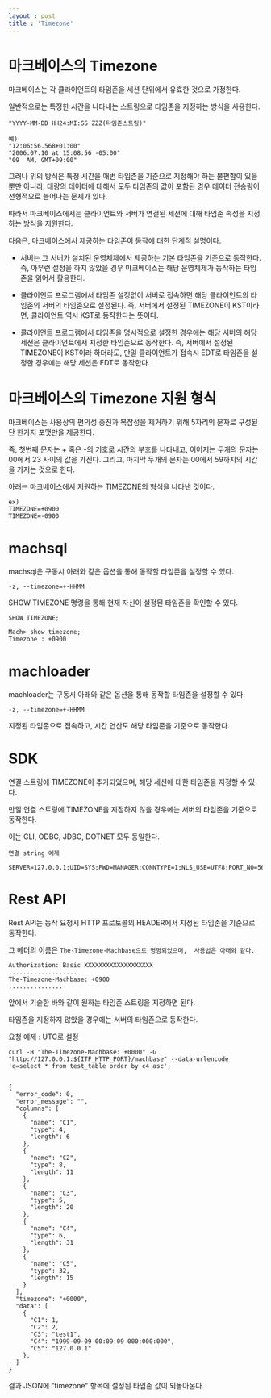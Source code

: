 ```yaml
---
layout : post
title : 'Timezone'
---
```


# 마크베이스의 Timezone
마크베이스는 각 클라이언트의 타임존을 세션 단위에서 유효한 것으로 가정한다.

일반적으로는 특정한 시간을 나타내는 스트링으로 타임존을 지정하는 방식을 사용한다.
```
"YYYY-MM-DD HH24:MI:SS ZZZ(타임존스트링)"

예) 
"12:06:56.568+01:00"  
"2006.07.10 at 15:08:56 -05:00"
"09  AM, GMT+09:00"
```
그러나 위의 방식은 특정 시간을 매번 타임존을 기준으로 지정해야 하는 불편함이  있을 뿐만 아니라, 대량의 데이터에 대해서 모두 타임존의 값이 포함된 경우 데이터 전송량이 선형적으로 늘어나는 문제가  있다.

따라서 마크베이스에서는 클라이언트와 서버가 연결된 세션에 대해 타임존 속성을 지정하는 방식을 지원한다.

다음은, 마크베이스에서 제공하는 타임존이 동작에 대한 단계적 설명이다.

- 서버는 그 서버가 설치된 운영체제에서 제공하는 기본 타임존을 기준으로 동작한다.
즉, 아무런 설정을 하지  않았을 경우 마크베이스는 해당 운영체제가 동작하는 타임존을 읽어서 활용한다.

- 클라이언트 프로그램에서 타임존 설정없이 서버로 접속하면 해당 클라이언트의 타임존의 서버의 타임존으로 설정된다.
즉, 서버에서 설정된 TIMEZONE이 KST이라면, 클라이언트 역시 KST로 동작한다는 뜻이다.

- 클라이언트 프로그램에서 타임존을 명시적으로 설정한 경우에는 해당 서버의 해당 세션은 클라이언트에서 지정한 타임존으로 동작한다.
즉, 서버에서  설정된 TIMEZONE이 KST이라 하더라도, 만일 클라이언트가 접속시 EDT로 타임존을 설정한 경우에는 해당 세션은 EDT로 동작한다.

# 마크베이스의 Timezone 지원 형식
마크베이스는 사용상의 편의성 증진과 복잡성을 제거하기  위해 5자리의 문자로 구성된 단 한가지 포맷만을 제공한다.

즉, 첫번째 문자는 + 혹은 -의 기호로 시간의 부호를 나타내고, 이어지는 두개의 문자는 00에서 23 사이의 값을 가진다. 그리고, 마지막 두개의 문자는 00에서 59까지의 시간을 가지는 것으로 한다.

아래는 마크베이스에서 지원하는 TIMEZONE의 형식을 나타낸  것이다.
```
ex)
TIMEZONE=+0900
TIMEZONE=-0900
```

# machsql
machsql은 구동시 아래와 같은 옵션을 통해 동작할 타임존을 설정할 수 있다.
```
-z, --timezone=+-HHMM
```
SHOW TIMEZONE 명령을 통해 현재 자신이 설정된 타임존을 확인할 수 있다.
```
SHOW TIMEZONE;

Mach> show timezone;
Timezone : +0900
```
# machloader
machloader는  구동시 아래와 같은 옵션을 통해 동작할 타임존을 설정할 수 있다.
```
-z, --timezone=+-HHMM
```
지정된 타임존으로 접속하고, 시간 연산도 해당 타임존을 기준으로 동작한다.

# SDK
연결 스트링에 TIMEZONE이 추가되었으며, 해당 세션에 대한 타임존을 지정할 수 있다.

만일 연결 스트링에 TIMEZONE을 지정하지 않을 경우에는 서버의 타임존을 기준으로 동작한다.

이는 CLI, ODBC, JDBC, DOTNET 모두 동일한다.

`연결 string 예제`
```
SERVER=127.0.0.1;UID=SYS;PWD=MANAGER;CONNTYPE=1;NLS_USE=UTF8;PORT_NO=5656;TIMEZONE=+0300
```
# Rest API
Rest API는 동작 요청시 HTTP 프로토콜의 HEADER에서 지정된 타임존을 기준으로 동작한다.

그 헤더의 이름은 `The-Timezone-Machbase으로 명명되었으며,  사용법은 아래와 같다.`
```
Authorization: Basic XXXXXXXXXXXXXXXXXXX
...................
The-Timezone-Machbase: +0900
...............
```
앞에서 기술한 바와 같이 원하는 타임존 스트링을 지정하면 된다.

타임존을 지정하지  않았을 경우에는 서버의 타임존으로 동작한다.

요청 예제 : UTC로 설정
```
curl -H "The-Timezone-Machbase: +0000" -G "http://127.0.0.1:${ITF_HTTP_PORT}/machbase" --data-urlencode 'q=select * from test_table order by c4 asc';
 
 
{
  "error_code": 0,
  "error_message": "",
  "columns": [
    {
      "name": "C1",
      "type": 4,
      "length": 6
    },
    {
      "name": "C2",
      "type": 8,
      "length": 11
    },
    {
      "name": "C3",
      "type": 5,
      "length": 20
    },
    {
      "name": "C4",
      "type": 6,
      "length": 31
    },
    {
      "name": "C5",
      "type": 32,
      "length": 15
    }
  ],
  "timezone": "+0000",
  "data": [
    {
      "C1": 1,
      "C2": 2,
      "C3": "test1",
      "C4": "1999-09-09 00:09:09 000:000:000",
      "C5": "127.0.0.1"
    },
  ]
}
```
결과 JSON에 "timezone" 항목에 설정된 타임존 값이 되돌아온다.
